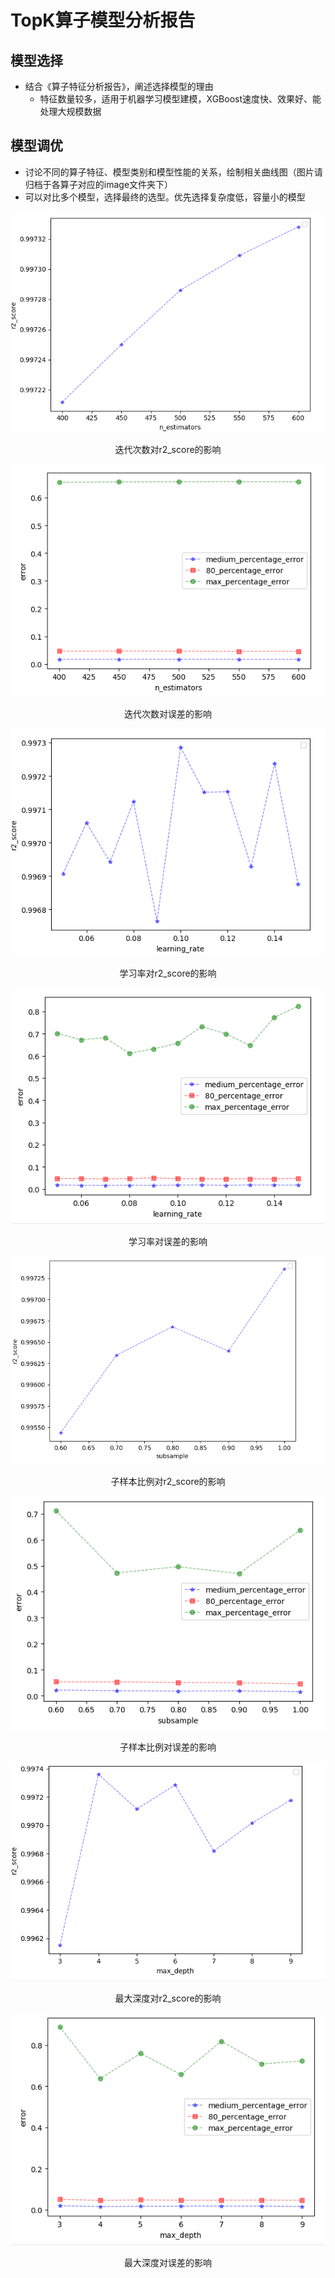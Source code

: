 # TopK算子模型分析报告
## 模型选择
+ 结合《算子特征分析报告》，阐述选择模型的理由
  + 特征数量较多，适用于机器学习模型建模，XGBoost速度快、效果好、能处理大规模数据
## 模型调优
+ 讨论不同的算子特征、模型类别和模型性能的关系，绘制相关曲线图（图片请归档于各算子对应的image文件夹下）
+ 可以对比多个模型，选择最终的选型。优先选择复杂度低，容量小的模型

![Alt](image/迭代次数对r2_score的影响.png)

<center>迭代次数对r2_score的影响</center>

![Alt](image/迭代次数对误差的影响.png)

<center>迭代次数对误差的影响</center>

![Alt](image/学习率对r2_score的影响.png)

<center>学习率对r2_score的影响</center>

![Alt](image/学习率对误差的影响.png)

<center>学习率对误差的影响</center>

![Alt](image/子样本比例对r2_score的影响.png)

<center>子样本比例对r2_score的影响</center>

![Alt](image/子样本比例对误差的影响.png)

<center>子样本比例对误差的影响</center>

![Alt](image/最大深度对r2_score的影响.png)

<center>最大深度对r2_score的影响</center>

![Alt](image/最大深度对误差的影响.png)

<center>最大深度对误差的影响</center>